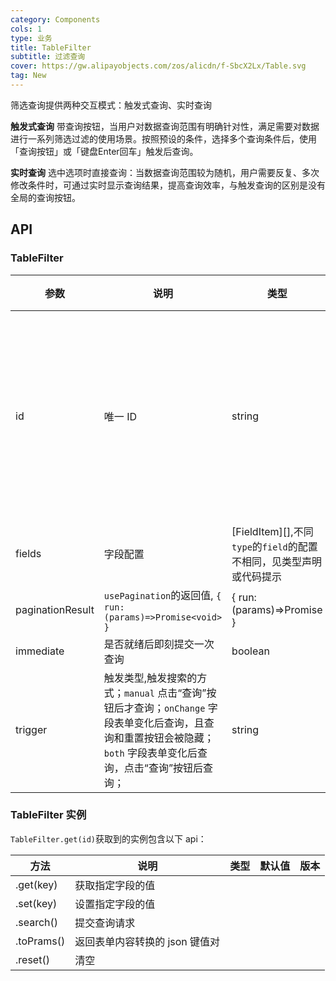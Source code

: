 ```yaml
---
category: Components
cols: 1
type: 业务
title: TableFilter
subtitle: 过滤查询
cover: https://gw.alipayobjects.com/zos/alicdn/f-SbcX2Lx/Table.svg
tag: New
---
```


筛选查询提供两种交互模式：触发式查询、实时查询

**触发式查询**
带查询按钮，当用户对数据查询范围有明确针对性，满足需要对数据进行一系列筛选过滤的使用场景。按照预设的条件，选择多个查询条件后，使用「查询按钮」或「键盘Enter回车」触发后查询。

**实时查询**
选中选项时直接查询：当数据查询范围较为随机，用户需要反复、多次修改条件时，可通过实时显示查询结果，提高查询效率，与触发查询的区别是没有全局的查询按钮。


## API

### TableFilter

| 参数 | 说明 | 类型 | 默认值 | 版本 |
| --- | --- | --- | --- | --- |
| id | 唯一 ID | string | 默认使用当前路由字符串作为 id，如果同一路由下使用了多个，需要手动指定唯一 id |  |
| fields | 字段配置 | [FieldItem]\[],不同`type`的`field`的配置不相同，见类型声明或代码提示 | [] |  |
| paginationResult | `usePagination`的返回值, `{ run: (params)=>Promise<void> }` | { run: (params)=>Promise<void> } | - |  |
| immediate | 是否就绪后即刻提交一次查询 | boolean | `false` |  |
| trigger | 触发类型,触发搜索的方式；`manual` 点击“查询”按钮后才查询；`onChange` 字段表单变化后查询，且查询和重置按钮会被隐藏； `both` 字段表单变化后查询，点击“查询”按钮后查询； | string | `manual` |  |

### TableFilter 实例

`TableFilter.get(id)`获取到的实例包含以下 api：

| 方法       | 说明                           | 类型 | 默认值 | 版本 |
| ---------- | ------------------------------ | ---- | ------ | ---- |
| .get(key)  | 获取指定字段的值               |      |        |      |
| .set(key)  | 设置指定字段的值               |      |        |
| .search()  | 提交查询请求                   |      |        |      |
| .toPrams() | 返回表单内容转换的 json 键值对 |      |        |      |
| .reset()   | 清空                           |      |        |      |
